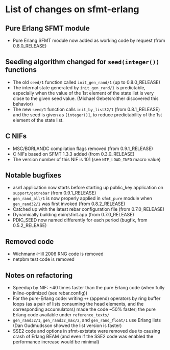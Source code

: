 # List of changes on sfmt-erlang

## Pure Erlang SFMT module

* Pure Erlang SFMT module now added as working code by request (from 0.8.0\_RELEASE)

## Seeding algorithm changed for `seed(integer())` functions

* The old `seed/1` function called `init_gen_rand/1` (up to 0.8.0\_RELEASE)
* The internal state generated by `init_gen_rand/1` is predictable,
  especially when the value of the 1st element of the state list is
  very close to the given seed value. 
  (Michael Gebetsroither discovered this behavior)
* The new `seed/1` function calls `init_by_list32/1` (from 0.8.1\_RELEASE)
  and the seed is given as `[integer()]`,
  to reduce predictability of the 1st element of the state list.

## C NIFs

* MSC/BORLANDC compilation flags removed (from 0.9.1\_RELEASE)
* C NIFs based on SFMT 1.3.3 added (from 0.3.0\_RELEASE)
* The version number of this NIF is 101 (see `NIF_LOAD_INFO` macro value)

## Notable bugfixes

* asn1 application now starts before starting up public\_key application on `support/getrebar` (from 0.9.1\_RELEASE)
* `gen_rand_all/1` is now properly applied in `sfmt_pure` module when `gen_rand32/1` was first invoked (from 0.8.2\_RELEASE)
* Catched up with the latest rebar configuration file (from 0.7.0\_RELEASE)
* Dynamically building ebin/sfmt.app (from 0.7.0\_RELEASE)
* PDIC\_SEED now named differently for each period (bugfix, from 0.5.2\_RELEASE)

## Removed code

* Wichmann-Hill 2006 RNG code is removed
* netpbm test code is removed

## Notes on refactoring

* Speedup by NIF: ~40 times faster than the pure Erlang code
  (when fully inline-optimized (see rebar.config))
* For the pure-Erlang code: writing `++` (append) operators by ring buffer loops
  (as a pair of lists consuming the head elements, and the corresponding accumulators)
  made the code ~50% faster; the pure Erlang code available under `reference_texts/`
* `gen_rand32/1`, `gen_rand32_max/2`, and `gen_rand_float/1` use Erlang lists 
  (Dan Gudmudsson showed the list version is faster)
* SSE2 code and options in sfmt-extstate were removed due to causing crash of Erlang BEAM
  (and even if the SSE2 code was enabled the performance increase would be minimal)

